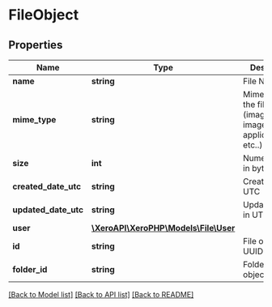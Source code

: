 # FileObject

## Properties
Name | Type | Description | Notes
------------ | ------------- | ------------- | -------------
**name** | **string** | File Name | [optional] 
**mime_type** | **string** | MimeType of the file (image/png, image/jpeg, application/pdf, etc..) | [optional] 
**size** | **int** | Numeric value in bytes | [optional] 
**created_date_utc** | **string** | Created date in UTC | [optional] 
**updated_date_utc** | **string** | Updated date in UTC | [optional] 
**user** | [**\XeroAPI\XeroPHP\Models\File\User**](User.md) |  | [optional] 
**id** | **string** | File object&#39;s UUID | [optional] 
**folder_id** | **string** | Folder relation object&#39;s UUID | [optional] 

[[Back to Model list]](../README.md#documentation-for-models) [[Back to API list]](../README.md#documentation-for-api-endpoints) [[Back to README]](../README.md)


